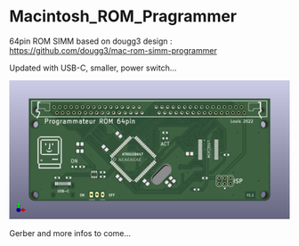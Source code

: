# Macintosh_ROM_Pragrammer
64pin ROM SIMM based on dougg3 design :
https://github.com/dougg3/mac-rom-simm-programmer

Updated with USB-C, smaller, power switch...

![Alt text](/V1.1_front.png?raw=true "Programmer")

Gerber and more infos to come...
